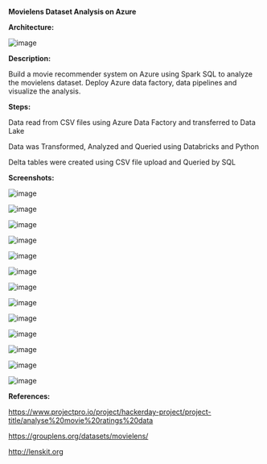 **Movielens Dataset Analysis on Azure**


**Architecture:**

![image](https://github.com/fatihsomer/Azure/assets/40704702/9352b403-8fe1-4bac-9722-f2310660d089)


**Description:**

Build a movie recommender system on Azure using Spark SQL to analyze the movielens dataset.
Deploy Azure data factory, data pipelines and visualize the analysis.


**Steps:**

Data read from CSV files using Azure Data Factory and transferred to Data Lake

Data was Transformed, Analyzed and Queried using Databricks and Python

Delta tables were created using CSV file upload and Queried by SQL


**Screenshots:**

![image](https://github.com/fatihsomer/Azure/assets/40704702/c3d983fe-efe3-40f5-924f-88b57d6f5e74)

![image](https://github.com/fatihsomer/Azure/assets/40704702/d16f1a22-2cd4-4c73-ab03-bf72a9c6e621)

![image](https://github.com/fatihsomer/Azure/assets/40704702/f68fc80d-fb37-4f2e-8283-651e7cef2e19)

![image](https://github.com/fatihsomer/Azure/assets/40704702/16ffa192-cb54-48a6-a626-34271c2d206b)

![image](https://github.com/fatihsomer/Azure/assets/40704702/b16461cf-0af7-473d-8fd4-8129d055d15d)

![image](https://github.com/fatihsomer/Azure/assets/40704702/aedfa6d1-684e-4b2f-96ac-0d654e133132)

![image](https://github.com/fatihsomer/Azure/assets/40704702/2683d23e-4a3a-44ab-9a49-64f42228919f)

![image](https://github.com/fatihsomer/Azure/assets/40704702/76c03fc0-2693-4854-949a-3cb036a99d86)

![image](https://github.com/fatihsomer/Azure/assets/40704702/06df9744-4585-41cc-bbd0-2a07b00927ed)

![image](https://github.com/fatihsomer/Azure/assets/40704702/75877b06-e1d3-41ce-a214-86b0a73f2479)

![image](https://github.com/fatihsomer/Azure/assets/40704702/8a0f2f73-f0ae-4913-97f5-7ec9b2f85498)

![image](https://github.com/fatihsomer/Azure/assets/40704702/40e9bc44-a61c-4b5f-a297-42107b9e77fd)

![image](https://github.com/fatihsomer/Azure/assets/40704702/491ec165-d096-4e64-9b3c-ab9261fbb816)



**References:**

https://www.projectpro.io/project/hackerday-project/project-title/analyse%20movie%20ratings%20data

https://grouplens.org/datasets/movielens/

http://lenskit.org
